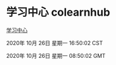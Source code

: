 # 学习中心 colearnhub
[学习中心](http://59.174.27.245:56308/colearnhub/)

2020年 10月 26日 星期一 16:50:02 CST

2020年 10月 26日 星期一 08:50:02 GMT
